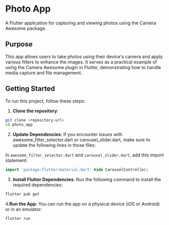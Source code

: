 # Photo App

A Flutter application for capturing and viewing photos using the Camera Awesome package.

## Purpose

This app allows users to take photos using their device's camera and apply various filters to enhance the images. It serves as a practical example of using the Camera Awesome plugin in Flutter, demonstrating how to handle media capture and file management.

## Getting Started

To run this project, follow these steps:

1. **Clone the repository**:
  ```bash
  git clone <repository-url>
  cd photo_app
  ```

2. **Update Dependencies**: 
  If you encounter issues with awesome_filter_selector.dart or carousel_slider.dart, make sure to update the following lines in those files:

  In `awesome_filter_selector.dart` and `carousel_slider.dart`, add this import statement:

  ```dart
  import 'package:flutter/material.dart' hide CarouselController;
  ```

3. **Install Flutter Dependencies**:
 Run the following command to install the required dependencies:

  ```bash
  flutter pub get
  ```

4.**Run the App**: 
You can run the app on a physical device (iOS or Android) or in an emulator:

  ```bash
  flutter run
  ```